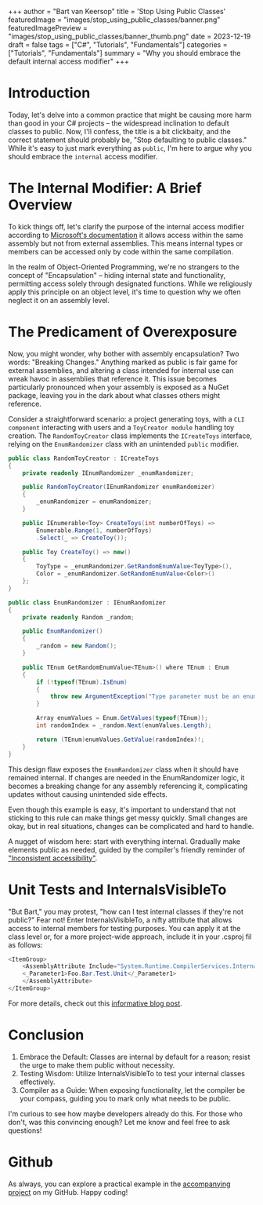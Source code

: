 +++
author = "Bart van Keersop"
title = 'Stop Using Public Classes'
featuredImage = "images/stop_using_public_classes/banner.png"
featuredImagePreview = "images/stop_using_public_classes/banner_thumb.png"
date = 2023-12-19
draft = false
tags = ["C#", "Tutorials", "Fundamentals"]
categories = ["Tutorials", "Fundamentals"]
summary = "Why you should embrace the default internal access modifier"
+++

# Introduction

Today, let's delve into a common practice that might be causing more harm than good in your C# projects – the widespread inclination to default classes to public. Now, I'll confess, the title is a bit clickbaity, and the correct statement should probably be, "Stop defaulting to public classes." While it's easy to just mark everything as `public`, I'm here to argue why you should embrace the `internal` access modifier.

# The Internal Modifier: A Brief Overview

To kick things off, let's clarify the purpose of the internal access modifier according to [Microsoft's documentation](https://learn.microsoft.com/en-us/dotnet/csharp/programming-guide/classes-and-structs/access-modifiers) it allows access within the same assembly but not from external assemblies. This means internal types or members can be accessed only by code within the same compilation.

In the realm of Object-Oriented Programming, we're no strangers to the concept of "Encapsulation" – hiding internal state and functionality, permitting access solely through designated functions. While we religiously apply this principle on an object level, it's time to question why we often neglect it on an assembly level.

# The Predicament of Overexposure

Now, you might wonder, why bother with assembly encapsulation? Two words: "Breaking Changes." Anything marked as public is fair game for external assemblies, and altering a class intended for internal use can wreak havoc in assemblies that reference it. This issue becomes particularly pronounced when your assembly is exposed as a NuGet package, leaving you in the dark about what classes others might reference.

Consider a straightforward scenario: a project generating toys, with a `CLI component` interacting with users and a `ToyCreator module` handling toy creation. The `RandomToyCreator` class implements the `ICreateToys` interface, relying on the `EnumRandomizer` class with an unintended `public` modifier.

```C#
public class RandomToyCreator : ICreateToys
{
    private readonly IEnumRandomizer _enumRandomizer;

    public RandomToyCreator(IEnumRandomizer enumRandomizer)
    {
        _enumRandomizer = enumRandomizer;
    }

    public IEnumerable<Toy> CreateToys(int numberOfToys) => 
        Enumerable.Range(1, numberOfToys)
        .Select(_ => CreateToy());

    public Toy CreateToy() => new()
    {
        ToyType = _enumRandomizer.GetRandomEnumValue<ToyType>(),
        Color = _enumRandomizer.GetRandomEnumValue<Color>()
    };
}

public class EnumRandomizer : IEnumRandomizer
{
    private readonly Random _random;

    public EnumRandomizer()
    {
        _random = new Random();
    }

    public TEnum GetRandomEnumValue<TEnum>() where TEnum : Enum
    {
        if (!typeof(TEnum).IsEnum)
        {
            throw new ArgumentException("Type parameter must be an enumeration type.");
        }

        Array enumValues = Enum.GetValues(typeof(TEnum));
        int randomIndex = _random.Next(enumValues.Length);

        return (TEnum)enumValues.GetValue(randomIndex)!;
    }
}
```

This design flaw exposes the `EnumRandomizer` class when it should have remained internal. If changes are needed in the EnumRandomizer logic, it becomes a breaking change for any assembly referencing it, complicating updates without causing unintended side effects.

Even though this example is easy, it's important to understand that not sticking to this rule can make things get messy quickly. Small changes are okay, but in real situations, changes can be complicated and hard to handle.

A nugget of wisdom here: start with everything internal. Gradually make elements public as needed, guided by the compiler's friendly reminder of ["Inconsistent accessibility"](https://learn.microsoft.com/en-us/dotnet/csharp/fundamentals/tutorials/oop).

# Unit Tests and InternalsVisibleTo
"But Bart," you may protest, "how can I test internal classes if they're not public?" Fear not! Enter InternalsVisibleTo, a nifty attribute that allows access to internal members for testing purposes. You can apply it at the class level or, for a more project-wide approach, include it in your .csproj fil as follows:

```C#
<ItemGroup>
    <AssemblyAttribute Include="System.Runtime.CompilerServices.InternalsVisibleToAttribute">
    <_Parameter1>Foo.Bar.Test.Unit</_Parameter1>
    </AssemblyAttribute>
</ItemGroup>
```

For more details, check out this [informative blog post](https://www.meziantou.net/declaring-internalsvisibleto-in-the-csproj.htm).

# Conclusion

1. Embrace the Default: Classes are internal by default for a reason; resist the urge to make them public without necessity.
2. Testing Wisdom: Utilize InternalsVisibleTo to test your internal classes effectively.
3. Compiler as a Guide: When exposing functionality, let the compiler be your compass, guiding you to mark only what needs to be public.

I'm curious to see how maybe developers already do this. For those who don't, was this convincing enough? Let me know and feel free to ask questions!

# Github

As always, you can explore a practical example in the [accompanying project](https://github.com/bvkeersop/InternalClassModifierExample) on my GitHub. Happy coding!